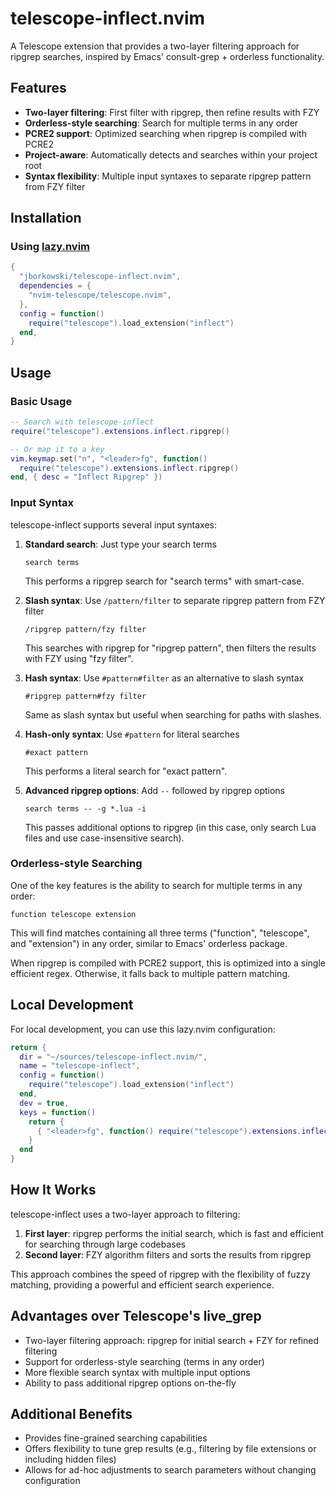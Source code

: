 
# telescope-inflect.nvim

A Telescope extension that provides a two-layer filtering approach for ripgrep searches, inspired by Emacs' consult-grep + orderless functionality.

## Features

- **Two-layer filtering**: First filter with ripgrep, then refine results with FZY
- **Orderless-style searching**: Search for multiple terms in any order
- **PCRE2 support**: Optimized searching when ripgrep is compiled with PCRE2
- **Project-aware**: Automatically detects and searches within your project root
- **Syntax flexibility**: Multiple input syntaxes to separate ripgrep pattern from FZY filter

## Installation

### Using [lazy.nvim](https://github.com/folke/lazy.nvim)

```lua
{
  "jborkowski/telescope-inflect.nvim",
  dependencies = {
    "nvim-telescope/telescope.nvim",
  },
  config = function()
    require("telescope").load_extension("inflect")
  end,
}
```

## Usage

### Basic Usage

```lua
-- Search with telescope-inflect
require("telescope").extensions.inflect.ripgrep()

-- Or map it to a key
vim.keymap.set("n", "<leader>fg", function() 
  require("telescope").extensions.inflect.ripgrep() 
end, { desc = "Inflect Ripgrep" })
```

### Input Syntax

telescope-inflect supports several input syntaxes:

1. **Standard search**: Just type your search terms
   ```
   search terms
   ```
   This performs a ripgrep search for "search terms" with smart-case.

2. **Slash syntax**: Use `/pattern/filter` to separate ripgrep pattern from FZY filter
   ```
   /ripgrep pattern/fzy filter
   ```
   This searches with ripgrep for "ripgrep pattern", then filters the results with FZY using "fzy filter".

3. **Hash syntax**: Use `#pattern#filter` as an alternative to slash syntax
   ```
   #ripgrep pattern#fzy filter
   ```
   Same as slash syntax but useful when searching for paths with slashes.

4. **Hash-only syntax**: Use `#pattern` for literal searches
   ```
   #exact pattern
   ```
   This performs a literal search for "exact pattern".

5. **Advanced ripgrep options**: Add `--` followed by ripgrep options
   ```
   search terms -- -g *.lua -i
   ```
   This passes additional options to ripgrep (in this case, only search Lua files and use case-insensitive search).

### Orderless-style Searching

One of the key features is the ability to search for multiple terms in any order:

```
function telescope extension
```

This will find matches containing all three terms ("function", "telescope", and "extension") in any order, similar to Emacs' orderless package.

When ripgrep is compiled with PCRE2 support, this is optimized into a single efficient regex. Otherwise, it falls back to multiple pattern matching.

## Local Development

For local development, you can use this lazy.nvim configuration:

```lua 
return {
  dir = "~/sources/telescope-inflect.nvim/",
  name = "telescope-inflect",
  config = function()
    require("telescope").load_extension("inflect")
  end,
  dev = true,
  keys = function() 
    return {
      { "<leader>fg", function() require("telescope").extensions.inflect.ripgrep() end }
    }
  end 
}
```

## How It Works

telescope-inflect uses a two-layer approach to filtering:

1. **First layer**: ripgrep performs the initial search, which is fast and efficient for searching through large codebases
2. **Second layer**: FZY algorithm filters and sorts the results from ripgrep

This approach combines the speed of ripgrep with the flexibility of fuzzy matching, providing a powerful and efficient search experience.

## Advantages over Telescope's live_grep

- Two-layer filtering approach: ripgrep for initial search + FZY for refined filtering
- Support for orderless-style searching (terms in any order)
- More flexible search syntax with multiple input options
- Ability to pass additional ripgrep options on-the-fly

## Additional Benefits

- Provides fine-grained searching capabilities
- Offers flexibility to tune grep results (e.g., filtering by file extensions or including hidden files)
- Allows for ad-hoc adjustments to search parameters without changing configuration

